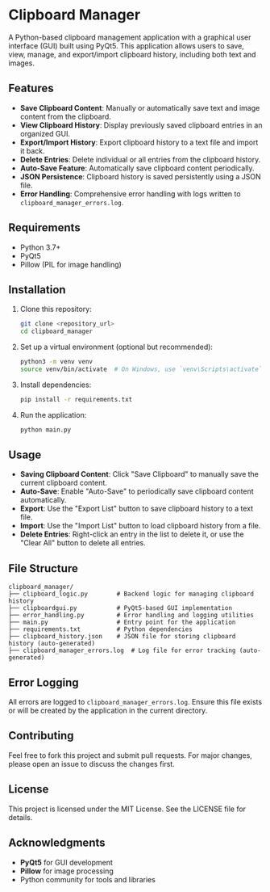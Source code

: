 
# Clipboard Manager

A Python-based clipboard management application with a graphical user interface (GUI) built using PyQt5. This application allows users to save, view, manage, and export/import clipboard history, including both text and images.

## Features

- **Save Clipboard Content**: Manually or automatically save text and image content from the clipboard.
- **View Clipboard History**: Display previously saved clipboard entries in an organized GUI.
- **Export/Import History**: Export clipboard history to a text file and import it back.
- **Delete Entries**: Delete individual or all entries from the clipboard history.
- **Auto-Save Feature**: Automatically save clipboard content periodically.
- **JSON Persistence**: Clipboard history is saved persistently using a JSON file.
- **Error Handling**: Comprehensive error handling with logs written to `clipboard_manager_errors.log`.

## Requirements

- Python 3.7+
- PyQt5
- Pillow (PIL for image handling)

## Installation

1. Clone this repository:
   ```bash
   git clone <repository_url>
   cd clipboard_manager
   ```

2. Set up a virtual environment (optional but recommended):
   ```bash
   python3 -m venv venv
   source venv/bin/activate  # On Windows, use `venv\Scripts\activate`
   ```

3. Install dependencies:
   ```bash
   pip install -r requirements.txt
   ```

4. Run the application:
   ```bash
   python main.py
   ```

## Usage

- **Saving Clipboard Content**: Click "Save Clipboard" to manually save the current clipboard content.
- **Auto-Save**: Enable "Auto-Save" to periodically save clipboard content automatically.
- **Export**: Use the "Export List" button to save clipboard history to a text file.
- **Import**: Use the "Import List" button to load clipboard history from a file.
- **Delete Entries**: Right-click an entry in the list to delete it, or use the "Clear All" button to delete all entries.

## File Structure

```
clipboard_manager/
├── clipboard_logic.py        # Backend logic for managing clipboard history
├── clipboardgui.py           # PyQt5-based GUI implementation
├── error_handling.py         # Error handling and logging utilities
├── main.py                   # Entry point for the application
├── requirements.txt          # Python dependencies
├── clipboard_history.json    # JSON file for storing clipboard history (auto-generated)
├── clipboard_manager_errors.log  # Log file for error tracking (auto-generated)
```

## Error Logging

All errors are logged to `clipboard_manager_errors.log`. Ensure this file exists or will be created by the application in the current directory.

## Contributing

Feel free to fork this project and submit pull requests. For major changes, please open an issue to discuss the changes first.

## License

This project is licensed under the MIT License. See the LICENSE file for details.

## Acknowledgments

- **PyQt5** for GUI development
- **Pillow** for image processing
- Python community for tools and libraries

